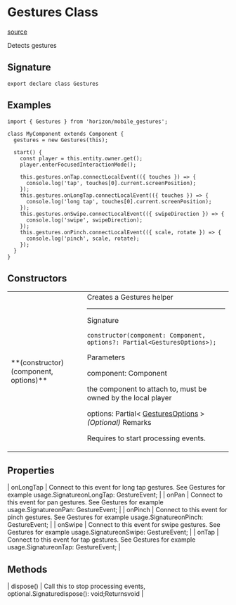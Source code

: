 # Gestures Class

[source](https://developers.meta.com/horizon-worlds/reference/2.0.0/mobile_gestures_gestures)

Detects gestures

## Signature

```
export declare class Gestures
```

## Examples

```
import { Gestures } from 'horizon/mobile_gestures';

class MyComponent extends Component {
  gestures = new Gestures(this);

  start() {
    const player = this.entity.owner.get();
    player.enterFocusedInteractionMode();

    this.gestures.onTap.connectLocalEvent(({ touches }) => {
      console.log('tap', touches[0].current.screenPosition);
    });
    this.gestures.onLongTap.connectLocalEvent(({ touches }) => {
      console.log('long tap', touches[0].current.screenPosition);
    });
    this.gestures.onSwipe.connectLocalEvent(({ swipeDirection }) => {
      console.log('swipe', swipeDirection);
    });
    this.gestures.onPinch.connectLocalEvent(({ scale, rotate }) => {
      console.log('pinch', scale, rotate);
    });
  }
}
```

## Constructors

<table>
  <tbody>
    <tr>
      <td>**(constructor)(component, options)**</td>
      <td>Creates a Gestures helper

* * *

Signature

```
constructor(component: Component, options?: Partial<GesturesOptions>);
```

Parameters

component: Component

the component to attach to, must be owned by the local player

options: Partial< [GesturesOptions](/horizon-worlds/reference/2.0.0/mobile_gestures_gesturesoptions) > *(Optional)* Remarks

Requires to start processing events.</td>
    </tr>
  </tbody>
</table>

## Properties

| onLongTap | Connect to this event for long tap gestures. See Gestures for example usage.SignatureonLongTap: GestureEvent<LongTapEventData>; |
| onPan | Connect to this event for pan gestures. See Gestures for example usage.SignatureonPan: GestureEvent<PanEventData>; |
| onPinch | Connect to this event for pinch gestures. See Gestures for example usage.SignatureonPinch: GestureEvent<PinchEventData>; |
| onSwipe | Connect to this event for swipe gestures. See Gestures for example usage.SignatureonSwipe: GestureEvent<SwipeEventData>; |
| onTap | Connect to this event for tap gestures. See Gestures for example usage.SignatureonTap: GestureEvent<TapEventData>; |

## Methods

| dispose() | Call this to stop processing events, optional.Signaturedispose(): void;Returnsvoid |